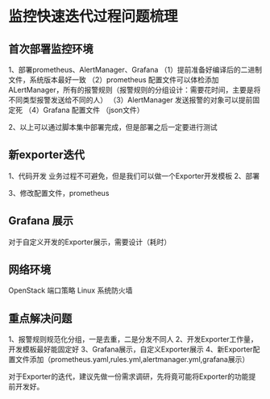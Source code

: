 # 监控快速迭代过程问题梳理

## 首次部署监控环境

1、部署prometheus、AlertManager、Grafana
（1）提前准备好编译后的二进制文件，系统版本最好一致
（2）prometheus 配置文件可以体检添加ALertManager，所有的报警规则（报警规则的分组设计：需要花时间，主要是将不同类型报警发送给不同的人）
（3）AlertManager 发送报警的对象可以提前固定死
（4）Grafana 配置文件 （json文件）

2、以上可以通过脚本集中部署完成，但是部署之后一定要进行测试


## 新exporter迭代

1、代码开发
	业务过程不可避免，但是我们可以做一个Exporter开发模板
2、部署

3、修改配置文件，prometheus


## Grafana 展示
对于自定义开发的Exporter展示，需要设计（耗时）

## 网络环境
OpenStack 端口策略
Linux 系统防火墙


## 重点解决问题

1、报警规则规范化分组，一是去重，二是分发不同人
2、开发Exporter工作量，开发模板最好能固定好
3、Grafana展示，自定义Exporter展示
4、新Exporter配置文件添加（prometheus.yaml,rules.yml,alertmanager.yml,grafana展示）

对于Exporter的迭代，建议先做一份需求调研，先将竟可能将Exporter的功能提前开发好。




	
		










